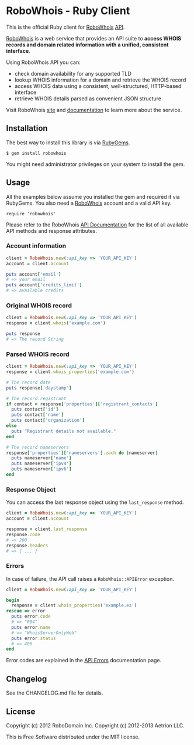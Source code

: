 # RoboWhois - Ruby Client

This is the official Ruby client for [RoboWhois](https://www.robowhois.com/) [API](https://www.robowhois.com/docs/api/).

[RoboWhois](https://www.robowhois.com/) is a web service that provides an API suite to **access WHOIS records and domain related information with a unified, consistent interface**.

Using RoboWhois API you can:

- check domain availability for any supported TLD
- lookup WHOIS information for a domain and retrieve the WHOIS record
- access WHOIS data using a consistent, well-structured, HTTP-based interface
- retrieve WHOIS details parsed as convenient JSON structure

Visit RoboWhois [site](https://www.robowhois.com/) and [documentation](https://www.robowhois.com/docs/) to learn more about the service.


## Installation

The best way to install this library is via [RubyGems](https://rubygems.org/).

    $ gem install robowhois

You might need administrator privileges on your system to install the gem.


## Usage

All the examples below assume you installed the gem and required it via RubyGems.
You also need a [RoboWhois](https://www.robowhois.com/) account and a valid API key.

    require 'robowhois'

Please refer to the RoboWhois [API Documentation](https://www.robowhois.com/docs/api/) for the list of all available API methods and response attributes.

### Account information

```ruby
client = RoboWhois.new(:api_key => 'YOUR_API_KEY')
account = client.account

puts account['email']
# => your email
puts account['credits_limit']
# => available credits
```

### Original WHOIS record

```ruby
client = RoboWhois.new(:api_key => 'YOUR_API_KEY')
response = client.whois('example.com')

puts response
# => The record String
```

### Parsed WHOIS record

```ruby
client = RoboWhois.new(:api_key => 'YOUR_API_KEY')
response = client.whois_properties('example.com')

# The record date
puts response['daystamp']

# The record registrant
if contact = response['properties']['registrant_contacts']
  puts contact['id']
  puts contact['name']
  puts contact['organization']
else
  puts "Registrant details not available."
end

# The record nameservers
response['properties']['nameservers'].each do |nameserver|
  puts nameserver['name']
  puts nameserver['ipv4']
  puts nameserver['ipv6']
end
```

### Response Object

You can access the last response object using the `last_response` method.

```ruby
client = RoboWhois.new(:api_key => 'YOUR_API_KEY')
account = client.account

response = client.last_response
response.code
# => 200
response.headers
# => { ... }
```

### Errors

In case of failure, the API call raises a `RoboWhois::APIError` exception.

```ruby
client = RoboWhois.new(:api_key => 'YOUR_API_KEY')

begin
  response = client.whois_properties('example.es')
rescue => error
  puts error.code
  # => "R04"
  puts error.name
  # => "WhoisServerOnlyWeb"
  puts error.status
  # => 400
end
```

Error codes are explained in the [API Errors](https://www.robowhois.com/docs/api/v1/errors/) documentation page.


## Changelog

See the CHANGELOG.md file for details.


## License

Copyright (c) 2012 RoboDomain Inc.
Copyright (c) 2012-2013 Aetrion LLC.

This is Free Software distributed under the MIT license.
